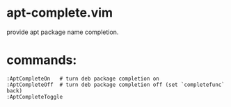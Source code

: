 
apt-complete.vim
============
provide apt package name completion.


commands:
=========

    :AptCompleteOn   # turn deb package completion on
    :AptCompleteOff  # turn deb package completion off (set `completefunc` back)
    :AptCompleteToggle
